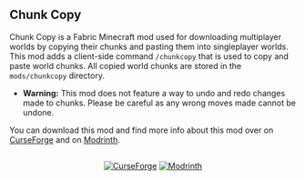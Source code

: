 ## Chunk Copy
Chunk Copy is a Fabric Minecraft mod used for downloading multiplayer worlds by copying their chunks and pasting them into singleplayer worlds. This mod adds a client-side command `/chunkcopy` that is used to copy and paste world chunks. All copied world chunks are stored in the `mods/chunkcopy` directory.  
  
- **Warning:** This mod does not feature a way to undo and redo changes made to chunks. Please be careful as any wrong moves made cannot be undone.

You can download this mod and find more info about this mod over on [CurseForge](https://www.curseforge.com/minecraft/mc-mods/chunk-copy-fabric) and on [Modrinth](https://modrinth.com/mod/chunk-copy-fabric).

##
<p align=center>
  <a href="https://www.curseforge.com/minecraft/mc-mods/chunk-copy-fabric"><img alt="CurseForge" src="https://cf.way2muchnoise.eu/591982.svg"/></a>
  <a href="https://modrinth.com/mod/chunk-copy-fabric"><img alt="Modrinth" src="https://img.shields.io/modrinth/dt/qPWd0l6O?label=Modrinth"></a>
</p>
